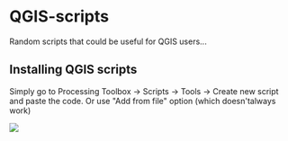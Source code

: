 # QGIS-scripts

Random scripts that could be useful for QGIS users...

## Installing QGIS scripts 
Simply go to Processing Toolbox -> Scripts -> Tools -> Create new script and paste the code. Or use "Add from file" option (which doesn'talways work)

![](http://zoran-cuckovic.from.hr/images/2016/05/QGIS_processing_toolbox.png)
